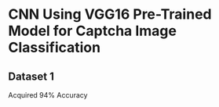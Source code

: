 # CNN Using VGG16 Pre-Trained Model for Captcha Image Classification

## Dataset 1
Acquired 94% Accuracy